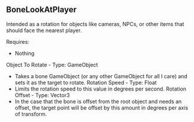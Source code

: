 ## BoneLookAtPlayer
Intended as a rotation for objects like cameras, NPCs, or other items that should face the nearest player.

Requires:
- Nothing

Object To Rotate - Type: GameObject
- Takes a bone GameObject (or any other GameObject for all I care) and sets it as the target to rotate.
Rotation Speed - Type: Float
- Limits the rotation speed to this value in degrees per second.
Rotation Offset - Type: Vector3
- In the case that the bone is offset from the root object and needs an offset, the target point will be offset by this amount in degrees per axis of transform.